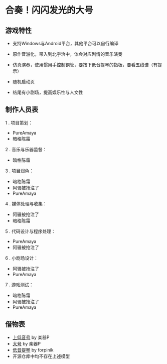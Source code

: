 # 合奏！闪闪发光的大号

## 游戏特性

- 支持Windows与Android平台，其他平台可以自行编译

- 原作音游化，带入到北宇治中，体会对应剧情的音乐演奏

- 仿真演奏，使用惯用手控制铜管，要按下低音提琴的指板，要看五线谱（有提示）

- 随机启动页

- 结尾有小剧场，提高娱乐性与人文性

## 制作人员表

1 . 项目策划：

- PureAmaya
- 暗格陈霜


2 . 音乐与乐器监督：
 - 暗格陈霜

3 . 项目润色：
- 暗格陈霜
- 阿骚被抢注了
- PureAmaya

4 . 媒体处理与收集：
- 阿骚被抢注了
- 暗格陈霜

5 . 代码设计与程序处理：
- PureAmaya
- 阿骚被抢注了

6 . 小剧场设计：
- 阿骚被抢注了
- PureAmaya

7 . 游戏测试：
- 暗格陈霜
- 阿骚被抢注了
- PureAmaya



## 借物表
- [上低音号](https://ux.getuploader.com/instruments_3Dmodels/download/27) by 楽器P
- [大号](https://ux.getuploader.com/instruments_3Dmodels/download/15) by 楽器P
- [低音提琴](https://sketchfab.com/3d-models/old-double-bass-033da97c0a4549d28a9ff24e62f2ac43) by forpinik
- 开源仓库中均不存在上述模型

 
